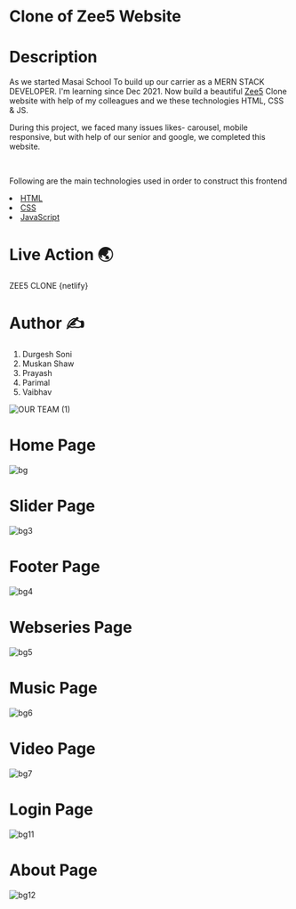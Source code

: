 
<h1>Clone of Zee5 Website </h1>



<h1> Description </h1>
<p> As we started Masai School To build up our carrier as a MERN STACK DEVELOPER. I'm learning since Dec 2021. Now build a beautiful <a href="https://www.zee5.com/"> Zee5</a> Clone website with help of my colleagues and we these technologies HTML, CSS & JS.</p>
<p> During this project, we faced many issues likes- carousel, mobile responsive, but with help of our senior and google, we completed this website. </p>
<br>

<p> Following are the main technologies used in order to construct this frontend</p>
<li> <a href=""> HTML</a> </li>
<li> <a href=""> CSS</a> </li>
<li> <a href=""> JavaScript</a> </li>

<h1>Live Action 🌏 </h1>

ZEE5 CLONE {netlify}

<h1> Author ✍️</h1>

1. Durgesh Soni
2. Muskan Shaw
3. Prayash
4. Parimal
5. Vaibhav

![OUR TEAM (1)](https://user-images.githubusercontent.com/81063456/155844823-4b3181ca-2be4-470c-bbc4-d4712a20a788.png)

<h1>Home Page </h1>

![bg](https://user-images.githubusercontent.com/81063456/155761287-75fe7f35-0a95-477f-8b82-10e5212e86eb.png)

<h1>Slider Page </h1>

![bg3](https://user-images.githubusercontent.com/81063456/155765450-be22b654-aee9-413b-bf43-0de4ca4ea3b7.png)


<h1>Footer Page </h1>

![bg4](https://user-images.githubusercontent.com/81063456/155765515-3dca6886-61d4-4e19-9e2b-0257508eab0f.png)


<h1>Webseries Page </h1>

![bg5](https://user-images.githubusercontent.com/81063456/155765548-d71c74d6-27af-4c4c-a2f5-df0256feaef5.png)


<h1>Music Page </h1>

![bg6](https://user-images.githubusercontent.com/81063456/155765610-91520ba6-c24f-4e81-b798-9eb1d476c5a9.png)


<h1>Video Page </h1>

![bg7](https://user-images.githubusercontent.com/81063456/155765736-fd967068-cd3d-4ac3-8f5c-e4586b444bd7.png)


<h1>Login Page </h1>

![bg11](https://user-images.githubusercontent.com/81063456/155765816-39a7236d-f42e-434d-af89-d03b7492da36.png)


<h1>About Page </h1>

![bg12](https://user-images.githubusercontent.com/81063456/155765977-dcf751fe-1ec1-4429-ae40-1128aa156d29.png)
